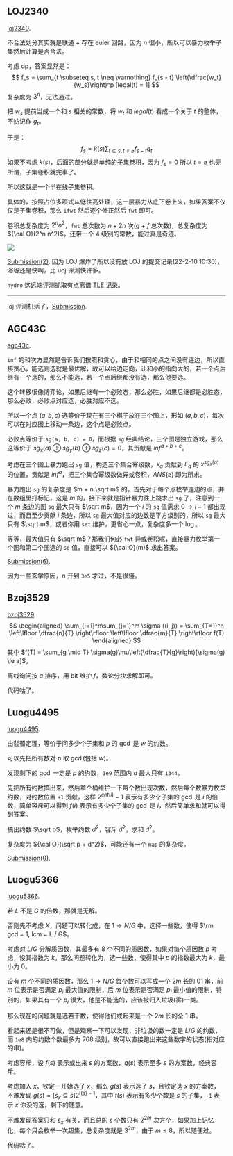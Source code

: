 ## LOJ2340

[loj2340](https://loj.ac/p/2340). 

不合法划分其实就是联通 + 存在 euler 回路，因为 $n$ 很小，所以可以暴力枚举子集然后计算是否合法。

考虑 dp，答案显然是：
$$
f_s = \sum_{t \subseteq s, t \neq \varnothing} f_{s - t} \left(\dfrac{w_t}{w_s}\right)^p [legal(t) = 1]
$$
复杂度为 $3^n$，无法通过。

把 $w_s$ 提前当成一个和 $s$ 相关的常数，将 $w_t$ 和 $legal(t)$ 看成一个关于 $t$ 的整体，不妨记作 $g_t$。

于是：
$$
f_s = k(s) \sum_{t \subseteq s, t \neq \varnothing} f_{s - t} g_t
$$
如果不考虑 $k(s)$，后面的部分就是单纯的子集卷积，因为 $f_s = 0$ 所以 $t = \varnothing$ 也无所谓，子集卷积就完事了。

所以这就是一个半在线子集卷积。

具体的，按照占位多项式从低往高处理，这一层暴力从底下卷上来，如果答案不仅仅是子集卷积，那么 `ifwt` 然后逐个修正然后 `fwt` 即可。

卷积总复杂度为 $2^n n^2$，`fwt` 总次数为 $n + 2n$ 次($g$ + $f$ 总次数)，总复杂度为 ${\cal O}(2^n n^2)$，还带一个 $4$ 级别的常数，能过真是奇迹。

![](https://gitee.com/Z_char/utools_tc/raw/master/picture/1644454901554-2022-2-10-09:01:42-n1s9i6elek.png)

[Submission(2)](https://uoj.ac/submission/534269). 因为 LOJ 爆炸了所以没有放 LOJ 的提交记录(22-2-10 10:30)，浴谷还是快啊，比 uoj 评测快许多。

`hydro` 这远端评测抓取有点离谱 [TLE 记录](https://hydro.ac/d/luogu/record/6204791a7f605782b6393620)。

---

loj 评测机活了，[Submission](https://loj.ac/s/1377212). 

## AGC43C

[agc43c](https://atcoder.jp/contests/agc043/tasks/agc043_c). 

`inf` 的和次方显然是告诉我们按照和贪心，由于和相同的点之间没有连边，所以直接贪心，能选则选就是最优解，故可以给边定向，让和小的指向大的，若一个点后继有一个选的，那么不能选，若一个点后继都没有选，那么他要选。

这个转移很像博弈论，如果后继有一个必败态，那么必胜，如果后继都是必胜态，那么必败，必败点对应选，必胜对应不选。

所以一个点 $(a, b, c)$ 选等价于现在有三个棋子放在三个图上，形如 $(a, b, c)$，每次可以在对应图上移动一条边，这个点是必败点。

必败点等价于 `sg(a, b, c) = 0`，而根据 `sg` 经典结论，三个图是独立游戏，那么这等价于 $sg_x(a) \oplus sg_y(b) \oplus sg_z(c) = 0$，其贡献是 $inf^{a +b + c}$。

考虑在三个图上暴力跑出 `sg` 值，构造三个集合幂级数，$x_a$ 贡献到 $F_a$ 的 $x^{sg_x(a)}$ 的位置，贡献是 $inf^{a}$，把三个集合幂级数做异或卷积，$ANS(\varnothing)$ 即为所求。

暴力跑出 `sg` 的复杂度是 $m + n \sqrt m$ 的，首先对于每个点枚举连边的点，并在数组里打标记，这是 $m$ 的，接下来就是指针暴力往上跳求出 `sg` 了，注意到一个 $m$ 条边的图 `sg` 最大只有 $\sqrt m$，因为一个 $i$ 的 `sg` 值需求 $0 \to i - 1$ 都出现过，而且至少贡献 $i$ 条边，所以 `sg` 最大值对应的边数是平方级别的，所以 `sg` 最大只有 $\sqrt m$，或者你用 `set` 维护，更省心一点，复杂度多一个 $\log$。

等等，最大值只有 $\sqrt m$？那我们何必 `fwt` 异或卷积呢，直接暴力枚举第一个图和第二个图选的 `sg` 值，直接可以 ${\cal O}(m)$ 求出答案。

[Submission(6)](https://atcoder.jp/contests/agc043/submissions/29192679). 

因为一些玄学原因，$n$ 开到 `3e5` 才过，不是很懂。

## Bzoj3529

[bzoj3529](https://hydro.ac/d/bzoj/p/3529). 
$$
\begin{aligned}
\sum_{i=1}^n\sum_{j=1}^m \sigma ((i, j)) = \sum_{T=1}^n \left\lfloor \dfrac{n}{T} \right\rfloor \left\lfloor \dfrac{m}{T} \right\rfloor f(T)
\end{aligned}
$$
其中 $f(T) = \sum_{g \mid T} \sigma(g)\mu\left(\dfrac{T}{g}\right)[\sigma(g) \le a]$。

离线询问按 $a$ 排序，用 bit 维护 $f$，数论分块求解即可。

代码咕了。

## Luogu4495

[luogu4495](https://hydro.ac/d/luogu/p/P4495). 

由裴蜀定理，等价于问多少个子集和 $p$ 的 $\gcd$ 是 $w$ 的约数。

可以先把所有数对 $p$ 取 $\gcd$(包括 $w$)。

发现剩下的 $\gcd$ 一定是 $p$ 的约数，`1e9` 范围内 $d$ 最大只有 `1344`。

先把所有约数搞出来，然后拿个桶维护一下每个数出现次数，然后每个数暴力枚举约数，对约数位置 `+1` 贡献，这样 $2^{cnt(i)} - 1$ 表示有多少个子集的 $\gcd$ 是 $i$ 的倍数，简单容斥可以得到 $f(i)$ 表示有多少个子集的 $\gcd$ 是 $i$，然后简单求和就可以得到答案。

搞出约数 $\sqrt p$，枚举约数 $d^2$，容斥 $d^2$，求和 $d^2$。

复杂度为 ${\cal O}(\sqrt p + d^2)$，可能还有一个 `map` 的复杂度。

[Submission(0)](https://hydro.ac/d/luogu/record/6204ca7d3bf2009cb933f6d4). 

## Luogu5366

[luogu5366](https://hydro.ac/d/luogu/p/P5366). 

若 $L$ 不是 $G$ 的倍数，那就是无解。

否则先不考虑 $X$，问题可以转化成，在 $1 \to N/G$ 中，选择一些数，使得 $\rm gcd = 1, lcm = L / G$。

考虑对 $L/G$ 分解质因数，其最多有 $8$ 个不同的质因数，如果对每个质因数 $p$ 考虑，设其指数为 $k$，那么问题转化为，选一些数，使得其中 $p$ 的指数最大为 $k$，最小为 $0$。

设有 $m$ 个不同的质因数，那么 $1 \to N/G$ 每个数可以写成一个 $2m$ 长的 $01$ 串，前 $m$ 位表示是否满足 $p_i$ 最大值的限制，后 $m$ 位表示是否满足 $p_i$ 最小值的限制，特别的，如果其有一个 $p_i$ 很大，他是不能选的，应该被归入垃圾(雾)一类。

那么现在的问题就是选若干数，使得他们或起来是一个 $2m$ 长的全 $1$ 串。

看起来还是很不可做，但是观察一下可以发现，非垃圾的数一定是 $L/G$ 的约数，而 `1e8` 内的约数个数最多为 $768$ 级别，故可以直接跑出来这些数字的状态(指对应的串)。

考虑容斥，设 $f(s)$ 表示或出来 $s$ 的方案数，$g(s)$ 表示至多 $s$ 的方案数，经典容斥。

考虑加入 $x$，钦定一开始选了 $x$，那么 $g(s)$ 表示选了 $s$，且钦定选 $x$ 的方案数，不难发现 $g(s) = [s_x \subseteq s] 2^{t(s) - 1}$，其中 $t(s)$ 表示有多少个数是 $s$ 的子集，`-1` 表示 $x$ 你没的选，剩下的随意。

不难发现答案只和 $s_x$ 有关，而且总的 $s$ 个数只有 $2^{2m}$ 次方个，如果加上记忆化，每个只会枚举一次超集，总复杂度就是 $3^{2m}$，由于 $m \le 8$，所以随便过。

代码咕了。

